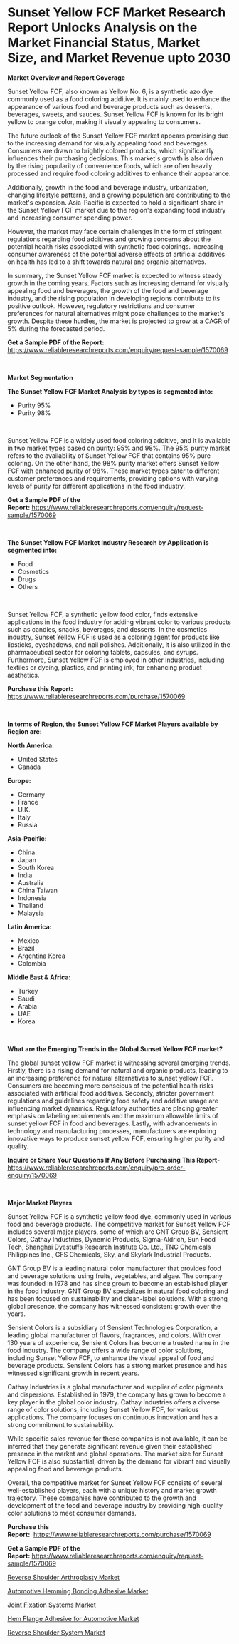 <p><h1>Sunset Yellow FCF Market Research Report Unlocks Analysis on the Market Financial Status, Market Size, and Market Revenue upto 2030</h1></p><p><strong>Market Overview and Report Coverage</strong></p>
<p><p>Sunset Yellow FCF, also known as Yellow No. 6, is a synthetic azo dye commonly used as a food coloring additive. It is mainly used to enhance the appearance of various food and beverage products such as desserts, beverages, sweets, and sauces. Sunset Yellow FCF is known for its bright yellow to orange color, making it visually appealing to consumers.</p><p>The future outlook of the Sunset Yellow FCF market appears promising due to the increasing demand for visually appealing food and beverages. Consumers are drawn to brightly colored products, which significantly influences their purchasing decisions. This market's growth is also driven by the rising popularity of convenience foods, which are often heavily processed and require food coloring additives to enhance their appearance.</p><p>Additionally, growth in the food and beverage industry, urbanization, changing lifestyle patterns, and a growing population are contributing to the market's expansion. Asia-Pacific is expected to hold a significant share in the Sunset Yellow FCF market due to the region's expanding food industry and increasing consumer spending power.</p><p>However, the market may face certain challenges in the form of stringent regulations regarding food additives and growing concerns about the potential health risks associated with synthetic food colorings. Increasing consumer awareness of the potential adverse effects of artificial additives on health has led to a shift towards natural and organic alternatives.</p><p>In summary, the Sunset Yellow FCF market is expected to witness steady growth in the coming years. Factors such as increasing demand for visually appealing food and beverages, the growth of the food and beverage industry, and the rising population in developing regions contribute to its positive outlook. However, regulatory restrictions and consumer preferences for natural alternatives might pose challenges to the market's growth. Despite these hurdles, the market is projected to grow at a CAGR of 5% during the forecasted period.</p></p>
<p><strong>Get a Sample PDF of the Report:</strong> <a href="https://www.reliableresearchreports.com/enquiry/request-sample/1570069">https://www.reliableresearchreports.com/enquiry/request-sample/1570069</a></p>
<p>&nbsp;</p>
<p><strong>Market Segmentation</strong></p>
<p><strong>The Sunset Yellow FCF Market Analysis by types is segmented into:</strong></p>
<p><ul><li>Purity 95%</li><li>Purity 98%</li></ul></p>
<p>&nbsp;</p>
<p><p>Sunset Yellow FCF is a widely used food coloring additive, and it is available in two market types based on purity: 95% and 98%. The 95% purity market refers to the availability of Sunset Yellow FCF that contains 95% pure coloring. On the other hand, the 98% purity market offers Sunset Yellow FCF with enhanced purity of 98%. These market types cater to different customer preferences and requirements, providing options with varying levels of purity for different applications in the food industry.</p></p>
<p><strong>Get a Sample PDF of the Report:</strong>&nbsp;<a href="https://www.reliableresearchreports.com/enquiry/request-sample/1570069">https://www.reliableresearchreports.com/enquiry/request-sample/1570069</a></p>
<p>&nbsp;</p>
<p><strong>The Sunset Yellow FCF Market Industry Research by Application is segmented into:</strong></p>
<p><ul><li>Food</li><li>Cosmetics</li><li>Drugs</li><li>Others</li></ul></p>
<p>&nbsp;</p>
<p><p>Sunset Yellow FCF, a synthetic yellow food color, finds extensive applications in the food industry for adding vibrant color to various products such as candies, snacks, beverages, and desserts. In the cosmetics industry, Sunset Yellow FCF is used as a coloring agent for products like lipsticks, eyeshadows, and nail polishes. Additionally, it is also utilized in the pharmaceutical sector for coloring tablets, capsules, and syrups. Furthermore, Sunset Yellow FCF is employed in other industries, including textiles or dyeing, plastics, and printing ink, for enhancing product aesthetics.</p></p>
<p><strong>Purchase this Report:</strong>&nbsp; <a href="https://www.reliableresearchreports.com/purchase/1570069">https://www.reliableresearchreports.com/purchase/1570069</a></p>
<p>&nbsp;</p>
<p><strong>In terms of Region, the Sunset Yellow FCF Market Players available by Region are:</strong></p>
<p>
    <p> <strong> North America: </strong>
        <ul>
            <li>United States</li>
            <li>Canada</li>
        </ul>
        </p> 
    <p> <strong> Europe: </strong>
        <ul>
            <li>Germany</li>
            <li>France</li>
            <li>U.K.</li>
            <li>Italy</li>
            <li>Russia</li>
        </ul>
        </p> 
    <p> <strong> Asia-Pacific: </strong>
        <ul>
            <li>China</li>
            <li>Japan</li>
            <li>South Korea</li>
            <li>India</li>
            <li>Australia</li>
            <li>China Taiwan</li>
            <li>Indonesia</li>
            <li>Thailand</li>
            <li>Malaysia</li>
        </ul>
        </p> 
    <p> <strong> Latin America: </strong>
        <ul>
            <li>Mexico</li>
            <li>Brazil</li>
            <li>Argentina Korea</li>
            <li>Colombia</li>
        </ul>
        </p> 
    <p> <strong> Middle East & Africa: </strong>
        <ul>
            <li>Turkey</li>
            <li>Saudi</li>
            <li>Arabia</li>
            <li>UAE</li>
            <li>Korea</li>
        </ul>
    </p>
    </p>
<p>&nbsp;</p>
<p><strong>What are the Emerging Trends in the Global Sunset Yellow FCF market?</strong></p>
<p><p>The global sunset yellow FCF market is witnessing several emerging trends. Firstly, there is a rising demand for natural and organic products, leading to an increasing preference for natural alternatives to sunset yellow FCF. Consumers are becoming more conscious of the potential health risks associated with artificial food additives. Secondly, stricter government regulations and guidelines regarding food safety and additive usage are influencing market dynamics. Regulatory authorities are placing greater emphasis on labeling requirements and the maximum allowable limits of sunset yellow FCF in food and beverages. Lastly, with advancements in technology and manufacturing processes, manufacturers are exploring innovative ways to produce sunset yellow FCF, ensuring higher purity and quality.</p></p>
<p><strong>Inquire or Share Your Questions If Any Before Purchasing This Report</strong>- <a href="https://www.reliableresearchreports.com/enquiry/pre-order-enquiry/1570069">https://www.reliableresearchreports.com/enquiry/pre-order-enquiry/1570069</a></p>
<p>&nbsp;</p>
<p><strong>Major Market Players</strong></p>
<p><p>Sunset Yellow FCF is a synthetic yellow food dye, commonly used in various food and beverage products. The competitive market for Sunset Yellow FCF includes several major players, some of which are GNT Group BV, Sensient Colors, Cathay Industries, Dynemic Products, Sigma-Aldrich, Sun Food Tech, Shanghai Dyestuffs Research Institute Co. Ltd., TNC Chemicals Philippines Inc., GFS Chemicals, Sky, and Skylark Industrial Products.</p><p>GNT Group BV is a leading natural color manufacturer that provides food and beverage solutions using fruits, vegetables, and algae. The company was founded in 1978 and has since grown to become an established player in the food industry. GNT Group BV specializes in natural food coloring and has been focused on sustainability and clean-label solutions. With a strong global presence, the company has witnessed consistent growth over the years.</p><p>Sensient Colors is a subsidiary of Sensient Technologies Corporation, a leading global manufacturer of flavors, fragrances, and colors. With over 130 years of experience, Sensient Colors has become a trusted name in the food industry. The company offers a wide range of color solutions, including Sunset Yellow FCF, to enhance the visual appeal of food and beverage products. Sensient Colors has a strong market presence and has witnessed significant growth in recent years.</p><p>Cathay Industries is a global manufacturer and supplier of color pigments and dispersions. Established in 1979, the company has grown to become a key player in the global color industry. Cathay Industries offers a diverse range of color solutions, including Sunset Yellow FCF, for various applications. The company focuses on continuous innovation and has a strong commitment to sustainability.</p><p>While specific sales revenue for these companies is not available, it can be inferred that they generate significant revenue given their established presence in the market and global operations. The market size for Sunset Yellow FCF is also substantial, driven by the demand for vibrant and visually appealing food and beverage products.</p><p>Overall, the competitive market for Sunset Yellow FCF consists of several well-established players, each with a unique history and market growth trajectory. These companies have contributed to the growth and development of the food and beverage industry by providing high-quality color solutions to meet consumer demands.</p></p>
<p><strong>Purchase this Report:</strong>&nbsp;&nbsp;<a href="https://www.reliableresearchreports.com/purchase/1570069">https://www.reliableresearchreports.com/purchase/1570069</a></p>
<p></p>
<p><strong>Get a Sample PDF of the Report:</strong>&nbsp;<a href="https://www.reliableresearchreports.com/enquiry/request-sample/1570069">https://www.reliableresearchreports.com/enquiry/request-sample/1570069</a></p>
<p><p><a href="https://www.linkedin.com/pulse/reverse-shoulder-arthroplasty-market-research-report-provides/">Reverse Shoulder Arthroplasty Market</a></p><p><a href="https://medium.com/@queenlittle95/automotive-hemming-bonding-adhesive-market-focuses-on-market-share-size-and-projected-forecast-1c118e73c2c2">Automotive Hemming Bonding Adhesive Market</a></p><p><a href="https://www.linkedin.com/pulse/joint-fixation-systems-market-size-growth-forecast-from/">Joint Fixation Systems Market</a></p><p><a href="https://medium.com/@christianhunter987/hem-flange-adhesive-for-automotive-market-size-market-outlook-and-market-forecast-2023-to-2030-2d9ef9ecb84c">Hem Flange Adhesive for Automotive Market</a></p><p><a href="https://www.linkedin.com/pulse/reverse-shoulder-system-market-research-report-provides/">Reverse Shoulder System Market</a></p></p>